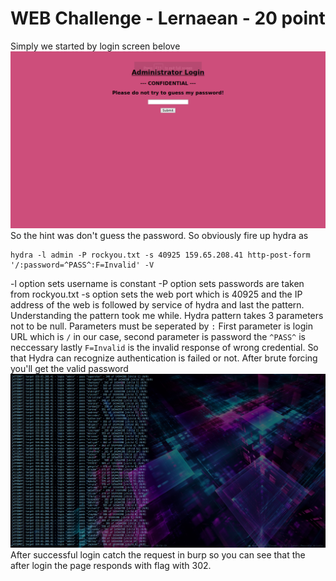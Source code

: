 # WEB Challenge - Lernaean - 20 point
Simply we started by login screen belove
![Login Screen](login.png)
So the hint was don't guess the password. So obviously fire up hydra as 
```
hydra -l admin -P rockyou.txt -s 40925 159.65.208.41 http-post-form '/:password=^PASS^:F=Invalid' -V
```
-l option sets username is constant
-P option sets passwords are taken from rockyou.txt
-s option sets the web port which is 40925
and the IP address of the web is followed by service of hydra and last the pattern.
Understanding the pattern took me while. Hydra pattern takes 3 parameters not to be null.
Parameters must be seperated by ```:```
First parameter is login URL which is ```/``` in our case,
second parameter is password the ```^PASS^``` is neccessary
lastly ```F=Invalid``` is the invalid response of wrong credential. So that Hydra can recognize authentication is failed or not.
After brute forcing you'll get the valid password
![Brute Forcing](guess.png)
After successful login catch the request in burp so you can see that the after login the page responds with flag with 302.
